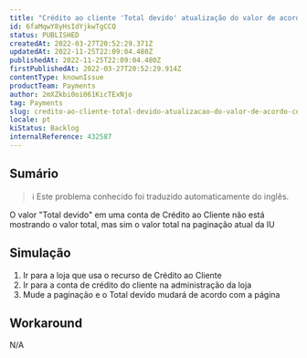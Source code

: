 ```yaml
---
title: "Crédito ao cliente 'Total devido' atualização do valor de acordo com a paginação"
id: 6faMqwY8yHsIdYjkwTgCCQ
status: PUBLISHED
createdAt: 2022-03-27T20:52:29.371Z
updatedAt: 2022-11-25T22:09:04.480Z
publishedAt: 2022-11-25T22:09:04.480Z
firstPublishedAt: 2022-03-27T20:52:29.914Z
contentType: knownIssue
productTeam: Payments
author: 2mXZkbi0oi061KicTExNjo
tag: Payments
slug: credito-ao-cliente-total-devido-atualizacao-do-valor-de-acordo-com-a-paginacao
locale: pt
kiStatus: Backlog
internalReference: 432587
---
```


## Sumário

>ℹ️ Este problema conhecido foi traduzido automaticamente do inglês.


O valor "Total devido" em uma conta de Crédito ao Cliente não está mostrando o valor total, mas sim o valor total na paginação atual da IU



## Simulação



1. Ir para a loja que usa o recurso de Crédito ao Cliente
2. Ir para a conta de crédito do cliente na administração da loja
3. Mude a paginação e o Total devido mudará de acordo com a página



## Workaround


N/A

